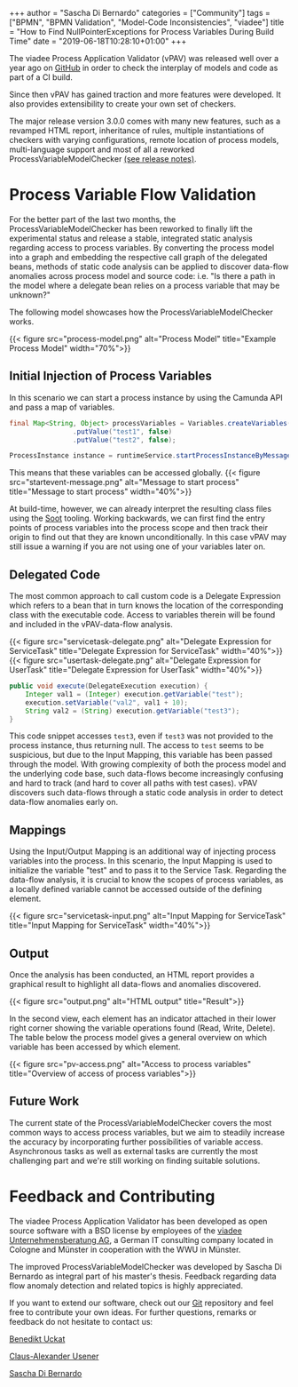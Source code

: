 +++
author = "Sascha Di Bernardo"
categories = ["Community"]
tags = ["BPMN", "BPMN Validation", "Model-Code Inconsistencies", "viadee"]
title = "How to Find NullPointerExceptions for Process Variables During Build Time"
date = "2019-06-18T10:28:10+01:00"
+++


The viadee Process Application Validator (vPAV) was released well over a year ago on [GitHub](https://github.com/viadee/vPAV) in order to check the interplay of models and code as part of a CI build.

Since then vPAV has gained traction and more features were developed. It also provides extensibility to create your own set of checkers.

The major release version 3.0.0 comes with many new features, such as a revamped HTML report, inheritance of rules, multiple instantiations of checkers with varying configurations, remote location of process models, multi-language support and most of all a reworked ProcessVariableModelChecker [(see release notes)](https://github.com/viadee/vPAV/blob/master/docs/ReleaseNotes.md).

# Process Variable Flow Validation
For the better part of the last two months, the ProcessVariableModelChecker has been reworked to finally lift the experimental status and release a stable, integrated static analysis regarding access to process variables. By converting the process model into a graph and embedding the respective call graph of the delegated beans, methods of static code analysis can be applied to discover data-flow anomalies across process model and source code: i.e. "Is there a path in the model where a delegate bean relies on a process variable that may be unknown?"

The following model showcases how the ProcessVariableModelChecker works.

{{< figure src="process-model.png" alt="Process Model" title="Example Process Model" width="70%">}}

## Initial Injection of Process Variables
In this scenario we can start a process instance by using the Camunda API and pass a map of variables.

```java
final Map<String, Object> processVariables = Variables.createVariables()
                .putValue("test1", false)
                .putValue("test2", false);

ProcessInstance instance = runtimeService.startProcessInstanceByMessage("initMessage", processVariables);
```

This means that these variables can be accessed globally.
{{< figure src="startevent-message.png" alt="Message to start process" title="Message to start process" width="40%">}}

At build-time, however, we can already interpret the resulting class files using the [Soot](https://github.com/Sable/soot) tooling. Working backwards, we can first find the entry points of process variables into the process scope and then track their origin to find out that they are known unconditionally. In this case vPAV may still issue a warning if you are not using one of your variables later on.

## Delegated Code
The most common approach to call custom code is a Delegate Expression which refers to a bean that in turn knows the location of the corresponding class with the executable code. Access to variables therein will be found and included in the vPAV-data-flow analysis.

{{< figure src="servicetask-delegate.png" alt="Delegate Expression for ServiceTask" title="Delegate Expression for ServiceTask" width="40%">}}
{{< figure src="usertask-delegate.png" alt="Delegate Expression for UserTask" title="Delegate Expression for UserTask" width="40%">}}

```java
public void execute(DelegateExecution execution) {
    Integer val1 = (Integer) execution.getVariable("test");
    execution.setVariable("val2", val1 + 10);
    String val2 = (String) execution.getVariable("test3");
}
```

This code snippet accesses ```test3```, even if ```test3``` was not provided to the process instance, thus returning null. The access to ```test``` seems to be suspicious, but due to the Input Mapping, this variable has been passed through the model. With growing complexity of both the process model and the underlying code base, such data-flows become increasingly confusing and hard to track (and hard to cover all paths with test cases). vPAV discovers such data-flows through a static code analysis in order to detect data-flow anomalies early on.

## Mappings
Using the Input/Output Mapping is an additional way of injecting process variables into the process. In this scenario, the Input Mapping is used to initialize the variable "test" and to pass it to the Service Task. Regarding the data-flow analysis, it is crucial to know the scopes of process variables, as a locally defined variable cannot be accessed outside of the defining element.

{{< figure src="servicetask-input.png" alt="Input Mapping for ServiceTask" title="Input Mapping for ServiceTask" width="40%">}}

## Output
Once the analysis has been conducted, an HTML report provides a graphical result to highlight all data-flows and anomalies discovered. 

{{< figure src="output.png" alt="HTML output" title="Result">}}

In the second view, each element has an indicator attached in their lower right corner showing the variable operations found (Read, Write, Delete). The table below the process model gives a general overview on which variable has been accessed by which element.

{{< figure src="pv-access.png" alt="Access to process variables" title="Overview of access of process variables">}}

## Future Work
The current state of the ProcessVariableModelChecker covers the most common ways to access process variables, but we aim to steadily increase the accuracy by incorporating further possibilities of variable access. Asynchronous tasks as well as external tasks are currently the most challenging part and we're still working on finding suitable solutions.

# Feedback and Contributing
The viadee Process Application Validator has been developed as open source software with a BSD license by employees of the [viadee Unternehmensberatung AG](https://www.viadee.de/), a German IT consulting company located in Cologne and Münster in cooperation with the WWU in Münster.

The improved ProcessVariableModelChecker was developed by Sascha Di Bernardo as integral part of his master's thesis. Feedback regarding data flow anomaly detection and related topics is highly appreciated.

If you want to extend our software, check out our [Git](https://github.com/viadee/vPAV) repository and feel free to contribute your own ideas. For further 
questions, remarks or feedback do not hesitate to contact us:

[Benedikt Uckat](mailto:Benedikt.Uckat@viadee.de)

[Claus-Alexander Usener](mailto:Claus-Alexander.Usener@viadee.de)

[Sascha Di Bernardo](mailto:Sascha.Dibernardo@viadee.de)
